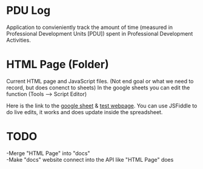 # PDU Log
Application to convieniently track the amount of time (measured in Professional Development Units [PDU]) spent in Professional Development Activities.

# HTML Page (Folder)
Current HTML page and JavaScript files. (Not end goal or what we need to record, but does conenct to sheets) In the google sheets you can edit the function (Tools --> Script Editor)

Here is the link to the [google sheet](https://goo.gl/ICzFSg) & [test webpage](https://pdulogtestpage.bitballoon.com). You can use JSFiddle to do live edits, it works and does update inside the spreadsheet.

# TODO

-Merge "HTML Page" into "docs"    
-Make "docs" website connect into the API like "HTML Page" does
